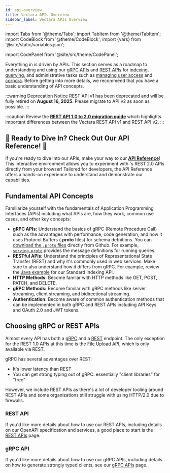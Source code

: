 ```yaml
---
id: api-overview
title: Vectara APIs Overview
sidebar_label: Vectara APIs Overview
---
```


import Tabs from '@theme/Tabs';
import TabItem from '@theme/TabItem';
import CodeBlock from '@theme/CodeBlock';
import {vars} from '@site/static/variables.json';

import CodePanel from '@site/src/theme/CodePanel';


Everything in <Config v="names.product"/> is driven by APIs. This section serves
as a roadmap to understanding and using our [gRPC APIs](/docs/api-reference/protobuf-definitions) and
[REST APIs](/docs/api-reference/rest) for [indexing](/docs/learn/select-ideal-indexing-api), [querying](/docs/api-reference/search-apis/search), and administrative tasks
such as [managing user access](/docs/api-reference/admin-apis/manage-users/manage-user) and [corpora](/docs/api-reference/admin-apis/admin). Before getting into more
details, we recommend that you have a basic understanding of API concepts.

:::warning Deprecation Notice
REST API v1 has been deprecated and will be fully retired on **August 16, 2025**. 
Please migrate to API v2 as soon as possible.
:::

:::caution
Review the [**REST API 1.0 to 2.0 migration guide**](/docs/migration-guide-api-v2) which highlights important
differences between the Vectara REST API v1 and REST API v2.
:::

## :star2: Ready to Dive In? Check Out Our API Reference! :star2:

If you're ready to dive into our APIs, make your way to our [**API Reference**](/docs/rest-api/vectara-rest-api-v-2)!
This interactive environment allows you to experiment with <Config v="names.product"/>'s REST
2.0 APIs directly from your browser! Tailored for developers, the API
Reference offers a hands-on experience to understand and demonstrate our
capabilities.

## Fundamental API Concepts

Familiarize yourself with the fundamentals of Application Programming
Interfaces (APIs) including what APIs are, how they work, common use cases,
and other key concepts:

- **gRPC APIs:** Understand the basics of gRPC (Remote Procedure Call) such as
  the advantages with performance, code generation, and how it uses Protocol
  Buffers (**.proto** files) for schema defnitions. You can [download the `.proto` files](https://github.com/vectara/protos/tree/main) directly
  from Github. For example, [`serving.proto`](https://github.com/vectara/protos/blob/main/serving.proto)
  provides the message definitions for running queries.
- **RESTful APIs:** Understand the principles of Representational State Transfer
  (REST) and why it's commonly used in web services. Make sure to also
  understand how it differs from gRPC. For example, review the [Java example](/docs/getting-started-samples/RestIndex.java) for our
  Standard Indexing API.
- **HTTP Methods:** Become familar with HTTP methods like GET, POST, PATCH, and DELETE.
- **gRPC Methods:** Become familar with gRPC methods like server streaming, client
  streaming, and bidirectional streaming.
- **Authentication:** Become aware of common authentication methods that can be
  implemented in both gRPC and REST APIs including API Keys and OAuth 2.0 and
  JWT tokens.

## Choosing gRPC or REST APIs

Almost every API has both a [gRPC](https://en.wikipedia.org/wiki/GRPC) and a
[REST](https://en.wikipedia.org/wiki/Representational_state_transfer) endpoint.
The only exception for the REST 1.0 APIs at this time is the [File Upload API](/docs/api-reference/indexing-apis/file-upload/file-upload),
which is only available via REST.

gRPC has several advantages over REST:

- It's lower latency than REST
- You can get strong typing out of gRPC: essentially "client libraries" for "free"

However, we include REST APIs as there's a lot of developer tooling around REST
APIs and some organizations still struggle with using HTTP/2.0 due to firewalls.

### REST API

If you'd like more details about how to use our REST APIs, including details on
our OpenAPI specification and services, a good place to start is the [REST APIs](rest)
page.

### gRPC API

If you'd like more details about how to use our gRPC APIs, including details on
how to generate strongly typed clients, see our [gRPC APIs](protobuf-definitions) page.
